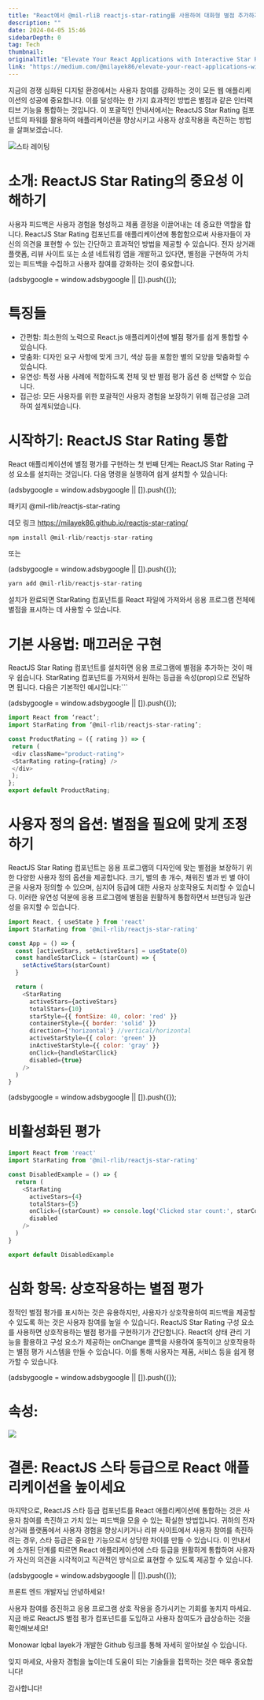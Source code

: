 ```yaml
---
title: "React에서 @mil-rliB reactjs-star-rating를 사용하여 대화형 별점 추가하기"
description: ""
date: 2024-04-05 15:46
sidebarDepth: 0
tag: Tech
thumbnail: 
originalTitle: "Elevate Your React Applications with Interactive Star Ratings Using @mil-rlib reactjs-star-rating"
link: "https://medium.com/@milayek86/elevate-your-react-applications-with-interactive-star-ratings-using-mil-rlib-reactjs-star-rating-89c16a2d312f"
---
```



지금의 경쟁 심화된 디지털 환경에서는 사용자 참여를 강화하는 것이 모든 웹 애플리케이션의 성공에 중요합니다. 이를 달성하는 한 가지 효과적인 방법은 별점과 같은 인터랙티브 기능을 통합하는 것입니다. 이 포괄적인 안내서에서는 ReactJS Star Rating 컴포넌트의 파워를 활용하여 애플리케이션을 향상시키고 사용자 상호작용을 촉진하는 방법을 살펴보겠습니다.

![스타 레이팅](https://miro.medium.com/v2/resize:fit:800/1*LZPO47MOhKzcpbk324pTIQ.gif)

# 소개: ReactJS Star Rating의 중요성 이해하기

사용자 피드백은 사용자 경험을 형성하고 제품 결정을 이끌어내는 데 중요한 역할을 합니다. ReactJS Star Rating 컴포넌트를 애플리케이션에 통합함으로써 사용자들이 자신의 의견을 표현할 수 있는 간단하고 효과적인 방법을 제공할 수 있습니다. 전자 상거래 플랫폼, 리뷰 사이트 또는 소셜 네트워킹 앱을 개발하고 있다면, 별점을 구현하여 가치 있는 피드백을 수집하고 사용자 참여를 강화하는 것이 중요합니다.

<!-- ui-log 수평형 -->
<ins class="adsbygoogle"
  style="display:block"
  data-ad-client="ca-pub-4877378276818686"
  data-ad-slot="9743150776"
  data-ad-format="auto"
  data-full-width-responsive="true"></ins>
<component is="script">
(adsbygoogle = window.adsbygoogle || []).push({});
</component>

# 특징들

- 간편함: 최소한의 노력으로 React.js 애플리케이션에 별점 평가를 쉽게 통합할 수 있습니다.
- 맞춤화: 디자인 요구 사항에 맞게 크기, 색상 등을 포함한 별의 모양을 맞춤화할 수 있습니다.
- 유연성: 특정 사용 사례에 적합하도록 전체 및 반 별점 평가 옵션 중 선택할 수 있습니다.
- 접근성: 모든 사용자를 위한 포괄적인 사용자 경험을 보장하기 위해 접근성을 고려하여 설계되었습니다.

# 시작하기: ReactJS Star Rating 통합

React 애플리케이션에 별점 평가를 구현하는 첫 번째 단계는 ReactJS Star Rating 구성 요소를 설치하는 것입니다. 다음 명령을 실행하여 쉽게 설치할 수 있습니다:

<!-- ui-log 수평형 -->
<ins class="adsbygoogle"
  style="display:block"
  data-ad-client="ca-pub-4877378276818686"
  data-ad-slot="9743150776"
  data-ad-format="auto"
  data-full-width-responsive="true"></ins>
<component is="script">
(adsbygoogle = window.adsbygoogle || []).push({});
</component>

패키지 @mil-rlib/reactjs-star-rating

데모 링크 https://milayek86.github.io/reactjs-star-rating/

```js
npm install @mil-rlib/reactjs-star-rating
```

또는

<!-- ui-log 수평형 -->
<ins class="adsbygoogle"
  style="display:block"
  data-ad-client="ca-pub-4877378276818686"
  data-ad-slot="9743150776"
  data-ad-format="auto"
  data-full-width-responsive="true"></ins>
<component is="script">
(adsbygoogle = window.adsbygoogle || []).push({});
</component>

```js
yarn add @mil-rlib/reactjs-star-rating
```

설치가 완료되면 StarRating 컴포넌트를 React 파일에 가져와서 응용 프로그램 전체에 별점을 표시하는 데 사용할 수 있습니다.

# 기본 사용법: 매끄러운 구현

ReactJS Star Rating 컴포넌트를 설치하면 응용 프로그램에 별점을 추가하는 것이 매우 쉽습니다. StarRating 컴포넌트를 가져와서 원하는 등급을 속성(prop)으로 전달하면 됩니다. 다음은 기본적인 예시입니다:```

<!-- ui-log 수평형 -->
<ins class="adsbygoogle"
  style="display:block"
  data-ad-client="ca-pub-4877378276818686"
  data-ad-slot="9743150776"
  data-ad-format="auto"
  data-full-width-responsive="true"></ins>
<component is="script">
(adsbygoogle = window.adsbygoogle || []).push({});
</component>

```js
import React from ‘react’;
import StarRating from ‘@mil-rlib/reactjs-star-rating’;

const ProductRating = ({ rating }) => {
 return (
 <div className="product-rating">
 <StarRating rating={rating} />
 </div>
 );
};
export default ProductRating;
```

# 사용자 정의 옵션: 별점을 필요에 맞게 조정하기

ReactJS Star Rating 컴포넌트는 응용 프로그램의 디자인에 맞는 별점을 보장하기 위한 다양한 사용자 정의 옵션을 제공합니다. 크기, 별의 총 개수, 채워진 별과 빈 별 아이콘을 사용자 정의할 수 있으며, 심지어 등급에 대한 사용자 상호작용도 처리할 수 있습니다. 이러한 유연성 덕분에 응용 프로그램에 별점을 원활하게 통합하면서 브랜딩과 일관성을 유지할 수 있습니다.

```js
import React, { useState } from 'react'
import StarRating from '@mil-rlib/reactjs-star-rating'

const App = () => {
  const [activeStars, setActiveStars] = useState(0)
  const handleStarClick = (starCount) => {
    setActiveStars(starCount)
  }

  return (
    <StarRating
      activeStars={activeStars}
      totalStars={10}
      starStyle={{ fontSize: 40, color: 'red' }}
      containerStyle={{ border: 'solid' }}
      direction={'horizontal'} //vertical/horizontal
      activeStarStyle={{ color: 'green' }}
      inActiveStarStyle={{ color: 'gray' }}
      onClick={handleStarClick}
      disabled={true}
    />
  )
}
```

<!-- ui-log 수평형 -->
<ins class="adsbygoogle"
  style="display:block"
  data-ad-client="ca-pub-4877378276818686"
  data-ad-slot="9743150776"
  data-ad-format="auto"
  data-full-width-responsive="true"></ins>
<component is="script">
(adsbygoogle = window.adsbygoogle || []).push({});
</component>

# 비활성화된 평가

```js
import React from 'react'
import StarRating from '@mil-rlib/reactjs-star-rating'

const DisabledExample = () => {
  return (
    <StarRating
      activeStars={4}
      totalStars={5}
      onClick={(starCount) => console.log('Clicked star count:', starCount)}
      disabled
    />
  )
}

export default DisabledExample
```

# 심화 항목: 상호작용하는 별점 평가

정적인 별점 평가를 표시하는 것은 유용하지만, 사용자가 상호작용하여 피드백을 제공할 수 있도록 하는 것은 사용자 참여를 높일 수 있습니다. ReactJS Star Rating 구성 요소를 사용하면 상호작용하는 별점 평가를 구현하기가 간단합니다. React의 상태 관리 기능을 활용하고 구성 요소가 제공하는 onChange 콜백을 사용하여 동적이고 상호작용하는 별점 평가 시스템을 만들 수 있습니다. 이를 통해 사용자는 제품, 서비스 등을 쉽게 평가할 수 있습니다.

<!-- ui-log 수평형 -->
<ins class="adsbygoogle"
  style="display:block"
  data-ad-client="ca-pub-4877378276818686"
  data-ad-slot="9743150776"
  data-ad-format="auto"
  data-full-width-responsive="true"></ins>
<component is="script">
(adsbygoogle = window.adsbygoogle || []).push({});
</component>

# 속성:

<img src="./img/ElevateYourReactApplicationswithInteractiveStarRatingsUsingmil-rlibreactjs-star-rating_1.png" />

# 결론: ReactJS 스타 등급으로 React 애플리케이션을 높이세요

마지막으로, ReactJS 스타 등급 컴포넌트를 React 애플리케이션에 통합하는 것은 사용자 참여를 촉진하고 가치 있는 피드백을 모을 수 있는 확실한 방법입니다. 귀하의 전자 상거래 플랫폼에서 사용자 경험을 향상시키거나 리뷰 사이트에서 사용자 참여를 촉진하려는 경우, 스타 등급은 중요한 기능으로서 상당한 차이를 만들 수 있습니다. 이 안내서에 소개된 단계를 따르면 React 애플리케이션에 스타 등급을 원활하게 통합하여 사용자가 자신의 의견을 시각적이고 직관적인 방식으로 표현할 수 있도록 제공할 수 있습니다.

<!-- ui-log 수평형 -->
<ins class="adsbygoogle"
  style="display:block"
  data-ad-client="ca-pub-4877378276818686"
  data-ad-slot="9743150776"
  data-ad-format="auto"
  data-full-width-responsive="true"></ins>
<component is="script">
(adsbygoogle = window.adsbygoogle || []).push({});
</component>

프론트 엔드 개발자님 안녕하세요!

사용자 참여를 증진하고 응용 프로그램 상호 작용을 증가시키는 기회를 놓치지 마세요. 지금 바로 ReactJS 별점 평가 컴포넌트를 도입하고 사용자 참여도가 급상승하는 것을 확인해보세요!

Monowar Iqbal layek가 개발한 Github 링크를 통해 자세히 알아보실 수 있습니다.

잊지 마세요, 사용자 경험을 높이는데 도움이 되는 기술들을 접목하는 것은 매우 중요합니다!

감사합니다!